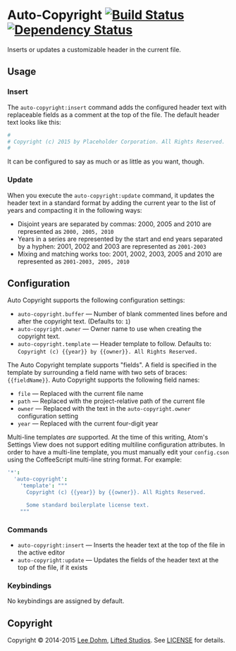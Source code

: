 # Auto-Copyright [![Build Status](https://travis-ci.org/lee-dohm/auto-copyright.svg?branch=master)](https://travis-ci.org/lee-dohm/auto-copyright) [![Dependency Status](https://david-dm.org/lee-dohm/auto-copyright.svg)](https://david-dm.org/lee-dohm/auto-copyright)

Inserts or updates a customizable header in the current file.

## Usage

### Insert

The `auto-copyright:insert` command adds the configured header text with replaceable fields as a comment at the top of the file. The default header text looks like this:

```coffee
#
# Copyright (c) 2015 by Placeholder Corporation. All Rights Reserved.
#
```

It can be configured to say as much or as little as you want, though.

### Update

When you execute the `auto-copyright:update` command, it updates the header text in a standard format by adding the current year to the list of years and compacting it in the following ways:

* Disjoint years are separated by commas: 2000, 2005 and 2010 are represented as `2000, 2005, 2010`
* Years in a series are represented by the start and end years separated by a hyphen: 2001, 2002 and 2003 are represented as `2001-2003`
* Mixing and matching works too: 2001, 2002, 2003, 2005 and 2010 are represented as `2001-2003, 2005, 2010`

## Configuration

Auto Copyright supports the following configuration settings:

* `auto-copyright.buffer` &mdash; Number of blank commented lines before and after the copyright text. (Defaults to: `1`)
* `auto-copyright.owner` &mdash; Owner name to use when creating the copyright text.
* `auto-copyright.template` &mdash; Header template to follow. Defaults to: `Copyright (c) {{year}} by {{owner}}. All Rights Reserved.`

The Auto Copyright template supports "fields". A field is specified in the template by surrounding a field name with two sets of braces: `{{fieldName}}`. Auto Copyright supports the following field names:

* `file` &mdash; Replaced with the current file name
* `path` &mdash; Replaced with the project-relative path of the current file
* `owner` &mdash; Replaced with the text in the `auto-copyright.owner` configuration setting
* `year` &mdash; Replaced with the current four-digit year

Multi-line templates *are* supported. At the time of this writing, Atom's Settings View does not support editing multiline configuration attributes. In order to have a multi-line template, you must manually edit your `config.cson` using the CoffeeScript multi-line string format. For example:

```coffee
'*':
  'auto-copyright':
    'template': """
      Copyright (c) {{year}} by {{owner}}. All Rights Reserved.

      Some standard boilerplate license text.
    """
```

### Commands

* `auto-copyright:insert` &mdash; Inserts the header text at the top of the file in the active editor
* `auto-copyright:update` &mdash; Updates the fields of the header text at the top of the file, if it exists

### Keybindings

No keybindings are assigned by default.

## Copyright

Copyright &copy; 2014-2015 [Lee Dohm](http://www.lee-dohm.com), [Lifted Studios](http://www.liftedstudios.com). See [LICENSE](https://github.com/lee-dohm/auto-copyright/blob/master/LICENSE.md) for details.
